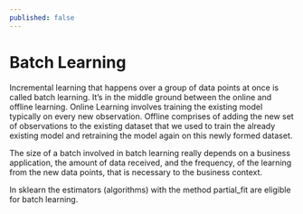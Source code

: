 ```yaml
---
published: false
---
```

# Batch Learning

Incremental learning that happens over a group of data points at once is called batch learning. It’s in the middle ground between the online and offline learning. Online Learning involves training the existing model typically on every new observation. Offline comprises of adding the new set of observations to the existing dataset that we used to train the already existing model and retraining the model again on this newly formed dataset.

The size of a batch involved in batch learning really depends on a business application, the amount of data received, and the frequency, of the learning from the new data points, that is necessary to the business context.

In sklearn the estimators (algorithms) with the method partial_fit are eligible for batch learning.


